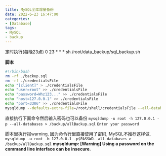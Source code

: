 ```yaml
---
title: MySQL全库增量备份
date: 2022-6-23 16:47:00
categories: 
- [Database]
tags: 
- MySQL
- backup
---
```


定时执行(每晚23点)
0 23 * * * sh /root/data_backup/sql_backup.sh


**脚本**
``` bash
#!/bin/bash
rm -rf ./backup.sql
rm -rf ./credentialsFile
echo "[client]" > ./credentialsFile
echo "user=root" >> ./credentialsFile
echo "password=Whz123..." >> ./credentialsFile
echo "host=127.0.0.1" >> ./credentialsFile
echo "port=3306" >> ./credentialsFile
mysqldump --defaults-extra-file=/root/shell/credentialsFile --all-databases > ./backup.sql

```

直接执行下面命令然后输入密码也可以备份
```mysqldump -u root -h 127.0.0.1 -p --all-databases > /backup/allBackup.sql```
``` Enter your password ```

脚本里执行报warning, 因为命令行里直接使用了密码, MySQL不推荐这样做.
```mysqldump -u root -h 127.0.0.1 -p$PASSWD--all-databases > /backup/allBackup.sql```
**mysqldump: [Warning] Using a password on the command line interface can be insecure.**
